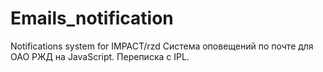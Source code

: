 # Emails_notification
Notifications system for IMPACT/rzd
Система оповещений по почте для ОАО РЖД на JavaScript.
Переписка с IPL.
